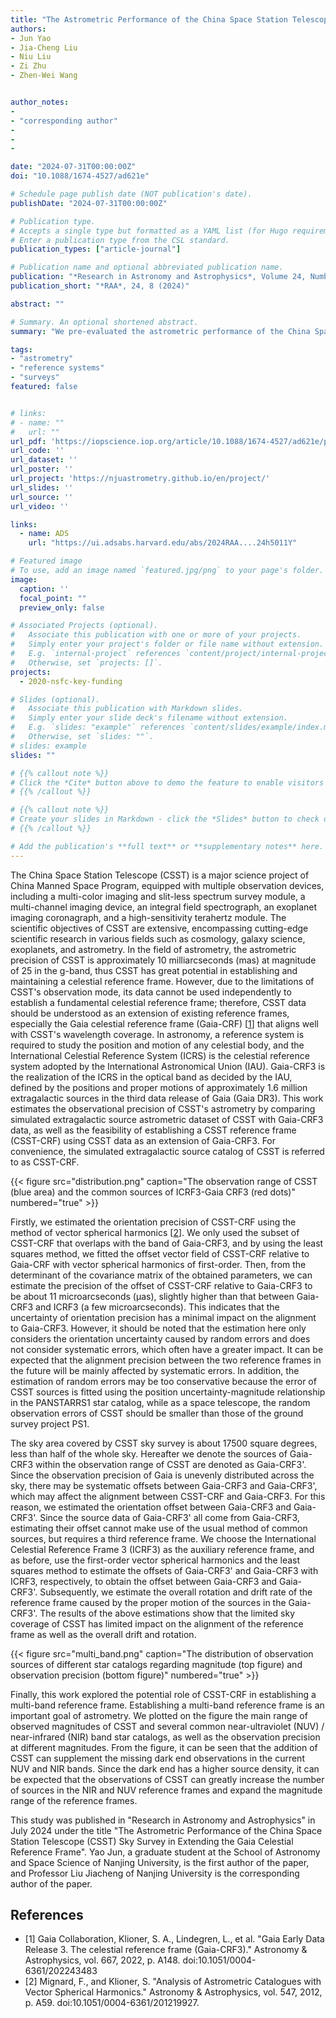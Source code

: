 ```yaml
---
title: "The Astrometric Performance of the China Space Station Telescope (CSST) Sky Survey in Extending the Gaia Celestial Reference Frame"
authors:
- Jun Yao
- Jia-Cheng Liu
- Niu Liu
- Zi Zhu
- Zhen-Wei Wang


author_notes:
- 
- "corresponding author"
- 
- 
- 

date: "2024-07-31T00:00:00Z"
doi: "10.1088/1674-4527/ad621e"

# Schedule page publish date (NOT publication's date).
publishDate: "2024-07-31T00:00:00Z"

# Publication type.
# Accepts a single type but formatted as a YAML list (for Hugo requirements).
# Enter a publication type from the CSL standard.
publication_types: ["article-journal"]

# Publication name and optional abbreviated publication name.
publication: "*Research in Astronomy and Astrophysics*, Volume 24, Number 8 (2024)"
publication_short: "*RAA*, 24, 8 (2024)"

abstract: ""

# Summary. An optional shortened abstract.
summary: "We pre-evaluated the astrometric performance of the China Space Station Telescope Sky Survey in extending the Gaia Celestial Reference Frame by using a simulated set of sources."

tags:
- "astrometry" 
- "reference systems" 
- "surveys"
featured: false


# links:
# - name: ""
#   url: ""
url_pdf: 'https://iopscience.iop.org/article/10.1088/1674-4527/ad621e/pdf'
url_code: ''
url_dataset: ''
url_poster: ''
url_project: 'https://njuastrometry.github.io/en/project/'
url_slides: ''
url_source: ''
url_video: ''

links:
  - name: ADS
    url: "https://ui.adsabs.harvard.edu/abs/2024RAA....24h5011Y"

# Featured image
# To use, add an image named `featured.jpg/png` to your page's folder. 
image:
  caption: ''
  focal_point: ""
  preview_only: false

# Associated Projects (optional).
#   Associate this publication with one or more of your projects.
#   Simply enter your project's folder or file name without extension.
#   E.g. `internal-project` references `content/project/internal-project/index.md`.
#   Otherwise, set `projects: []`.
projects: 
  - 2020-nsfc-key-funding

# Slides (optional).
#   Associate this publication with Markdown slides.
#   Simply enter your slide deck's filename without extension.
#   E.g. `slides: "example"` references `content/slides/example/index.md`.
#   Otherwise, set `slides: ""`.
# slides: example
slides: ""

# {{% callout note %}}
# Click the *Cite* button above to demo the feature to enable visitors to import publication metadata into their reference management software.
# {{% /callout %}}

# {{% callout note %}}
# Create your slides in Markdown - click the *Slides* button to check out the example.
# {{% /callout %}}

# Add the publication's **full text** or **supplementary notes** here. You can use rich formatting such as including [code, math, and images](https://docs.hugoblox.com/content/writing-markdown-latex/).
---
```



The China Space Station Telescope (CSST) is a major science project of China Manned Space Program, equipped with multiple observation devices, including a multi-color imaging and slit-less spectrum survey module, a multi-channel imaging device, an integral field spectrograph, an exoplanet imaging coronagraph, and a high-sensitivity terahertz module. The scientific objectives of CSST are extensive, encompassing cutting-edge scientific research in various fields such as cosmology, galaxy science, exoplanets, and astrometry. In the field of astrometry, the astrometric precision of CSST is approximately 10 milliarcseconds (mas) at magnitude of 25 in the g-band, thus CSST has great potential in establishing and maintaining a celestial reference frame. However, due to the limitations of CSST's observation mode, its data cannot be used independently to establish a fundamental celestial reference frame; therefore, CSST data should be understood as an extension of existing reference frames, especially the Gaia celestial reference frame (Gaia-CRF) [[1](#Gaia_CRF3)] that aligns well with CSST's wavelength coverage. In astronomy, a reference system is required to study the position and motion of any celestial body, and the International Celestial Reference System (ICRS) is the celestial reference system adopted by the International Astronomical Union (IAU). Gaia-CRF3 is the realization of the ICRS in the optical band as decided by the IAU, defined by the positions and proper motions of approximately 1.6 million extragalactic sources in the third data release of Gaia (Gaia DR3). This work estimates the observational precision of CSST's astrometry by comparing simulated extragalactic source astrometric dataset of CSST with Gaia-CRF3 data, as well as the feasibility of establishing a CSST reference frame (CSST-CRF) using CSST data as an extension of Gaia-CRF3. For convenience, the simulated extragalactic source catalog of CSST is referred to as CSST-CRF.

{{< figure src="distribution.png" caption="The observation range of CSST (blue area) and the common sources of ICRF3-Gaia CRF3 (red dots)" numbered="true" >}}

Firstly, we estimated the orientation precision of CSST-CRF using the method of vector spherical harmonics [[2](#Mignard2012)]. We only used the subset of CSST-CRF that overlaps with the band of Gaia-CRF3, and by using the least squares method, we fitted the offset vector field of CSST-CRF relative to Gaia-CRF with vector spherical harmonics of first-order. Then, from the determinant of the covariance matrix of the obtained parameters, we can estimate the precision of the offset of CSST-CRF relative to Gaia-CRF3 to be about 11 microarcseconds (μas), slightly higher than that between Gaia-CRF3 and ICRF3 (a few microarcseconds). This indicates that the uncertainty of orientation precision has a minimal impact on the alignment to Gaia-CRF3. However, it should be noted that the estimation here only considers the orientation uncertainty caused by random errors and does not consider systematic errors, which often have a greater impact. It can be expected that the alignment precision between the two reference frames in the future will be mainly affected by systematic errors. In addition, the estimation of random errors may be too conservative because the error of CSST sources is fitted using the position uncertainty-magnitude relationship in the PANSTARRS1 star catalog, while as a space telescope, the random observation errors of CSST should be smaller than those of the ground survey project PS1.

The sky area covered by CSST sky survey is about 17500 square degrees, less than half of the whole sky. Hereafter we denote the sources of Gaia-CRF3 within the observation range of CSST are denoted as Gaia-CRF3'. Since the observation precision of Gaia is unevenly distributed across the sky, there may be systematic offsets between Gaia-CRF3 and Gaia-CRF3', which may affect the alignment between CSST-CRF and Gaia-CRF3. For this reason, we estimated the orientation offset between Gaia-CRF3 and Gaia-CRF3'. Since the source data of Gaia-CRF3' all come from Gaia-CRF3, estimating their offset cannot make use of the usual method of common sources, but requires a third reference frame. We choose the International Celestial Reference Frame 3 (ICRF3) as the auxiliary reference frame, and as before, use the first-order vector spherical harmonics and the least squares method to estimate the offsets of Gaia-CRF3' and Gaia-CRF3 with ICRF3, respectively, to obtain the offset between Gaia-CRF3 and Gaia-CRF3'. Subsequently, we estimate the overall rotation and drift rate of the reference frame caused by the proper motion of the sources in the Gaia-CRF3'. The results of the above estimations show that the limited sky coverage of CSST has limited impact on the alignment of the reference frame as well as the overall drift and rotation.

{{< figure src="multi_band.png" caption="The distribution of observation sources of different star catalogs regarding magnitude (top figure) and observation precision (bottom figure)" numbered="true" >}}

Finally, this work explored the potential role of CSST-CRF in establishing a multi-band reference frame. Establishing a multi-band reference frame is an important goal of astrometry. We plotted on the figure the main range of observed magnitudes of CSST and several common near-ultraviolet (NUV) / near-infrared (NIR) band star catalogs, as well as the observation precision at different magnitudes. From the figure, it can be seen that the addition of CSST can supplement the missing dark end observations in the current NUV and NIR bands. Since the dark end has a higher source density, it can be expected that the observations of CSST can greatly increase the number of sources in the NIR and NUV reference frames and expand the magnitude range of the reference frames.

This study was published in "Research in Astronomy and Astrophysics" in July 2024 under the title "The Astrometric Performance of the China Space Station Telescope (CSST) Sky Survey in Extending the Gaia Celestial Reference Frame". Yao Jun, a graduate student at the School of Astronomy and Space Science of Nanjing University, is the first author of the paper, and Professor Liu Jiacheng of Nanjing University is the corresponding author of the paper.

## References

- <span id="Gaia_CRF3">[1] Gaia Collaboration, Klioner, S. A., Lindegren, L., et al. "Gaia Early Data Release 3. The celestial reference frame (Gaia-CRF3)." Astronomy & Astrophysics, vol. 667, 2022, p. A148. doi:10.1051/0004-6361/202243483
- <span id="Mignard2012">[2] Mignard, F., and Klioner, S. "Analysis of Astrometric Catalogues with Vector Spherical Harmonics." Astronomy & Astrophysics, vol. 547, 2012, p. A59. doi:10.1051/0004-6361/201219927.
